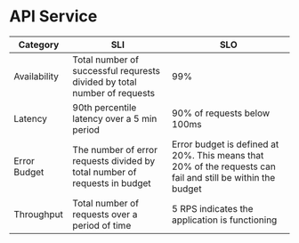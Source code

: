 # API Service

| Category     | SLI | SLO                                                                                                         |
|--------------|-----|-------------------------------------------------------------------------------------------------------------|
| Availability |   Total number of successful requrests divided by total number of requests | 99%                                                                                                         |
| Latency      |   90th percentile latency over a 5 min period  | 90% of requests below 100ms                                                                                 |
| Error Budget |   The number of error requests divided by total number of requests in budget  | Error budget is defined at 20%. This means that 20% of the requests can fail and still be within the budget |
| Throughput   |   Total number of requests over a period of time  | 5 RPS indicates the application is functioning                                                              |
